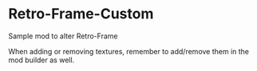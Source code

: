 # Retro-Frame-Custom
 Sample mod to alter Retro-Frame

When adding or removing textures, remember to add/remove them in the mod builder as well.
